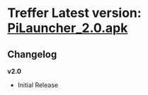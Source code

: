 # Treffer Latest version: [PiLauncher_2.0.apk](https://github.com/Tobbe85/PiLauncher/raw/main/releases/PiLauncher_2.0.apk)

## Changelog

**v2.0**
- Initial Release
